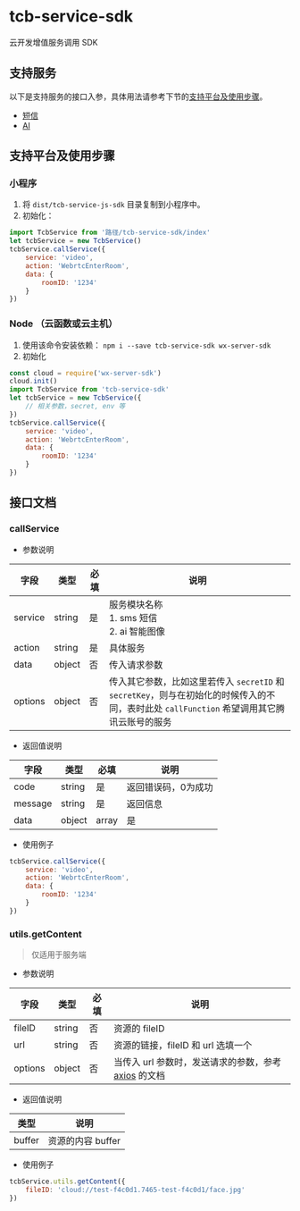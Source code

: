 # tcb-service-sdk
云开发增值服务调用 SDK

## 支持服务

以下是支持服务的接口入参，具体用法请参考下节的[支持平台及使用步骤](#支持平台及使用步骤)。

* [短信](/docs/sms/README.md)
* [AI](/docs/ai/README.md)

## 支持平台及使用步骤

### 小程序
1. 将 `dist/tcb-service-js-sdk` 目录复制到小程序中。
2. 初始化：

```js
import TcbService from '路径/tcb-service-sdk/index'
let tcbService = new TcbService()
tcbService.callService({
    service: 'video',
    action: 'WebrtcEnterRoom',
    data: {
        roomID: '1234' 
    }
})
```

### Node （云函数或云主机）
1. 使用该命令安装依赖： `npm i --save tcb-service-sdk wx-server-sdk`
2. 初始化

```js
const cloud = require('wx-server-sdk')
cloud.init()
import TcbService from 'tcb-service-sdk'
let tcbService = new TcbService({
    // 相关参数，secret, env 等
})
tcbService.callService({
    service: 'video',
    action: 'WebrtcEnterRoom',
    data: {
        roomID: '1234' 
    }
})
```

## 接口文档

### callService

- 参数说明

| 字段 | 类型 | 必填 | 说明
| --- | --- | --- | ---
| service | string | 是 | 服务模块名称 <br> 1. sms 短信 <br> 2. ai 智能图像 
| action | string | 是 | 具体服务
| data | object | 否 | 传入请求参数
| options | object | 否 | 传入其它参数，比如这里若传入 `secretID` 和 `secretKey`，则与在初始化的时候传入的不同，表时此处 `callFunction` 希望调用其它腾讯云账号的服务

- 返回值说明

| 字段 | 类型 | 必填 | 说明
| --- | --- | --- | ---
| code | string | 是 | 返回错误码，0为成功
| message | string | 是 | 返回信息
| data | object|array | 是 | 返回数据

- 使用例子

```js
tcbService.callService({
    service: 'video',
    action: 'WebrtcEnterRoom',
    data: {
        roomID: '1234' 
    }
})
```

### utils.getContent

> 仅适用于服务端

- 参数说明

| 字段 | 类型 | 必填 | 说明
| --- | --- | --- | ---
| fileID | string | 否 | 资源的 fileID
| url | string | 否 | 资源的链接，fileID 和 url 选填一个
| options | object | 否 | 当传入 url 参数时，发送请求的参数，参考 [axios](https://github.com/axios/axios) 的文档 

- 返回值说明

类型 | 说明
| --- | ---
| buffer | 资源的内容 buffer

- 使用例子

```js
tcbService.utils.getContent({
    fileID: 'cloud://test-f4c0d1.7465-test-f4c0d1/face.jpg'
})
```